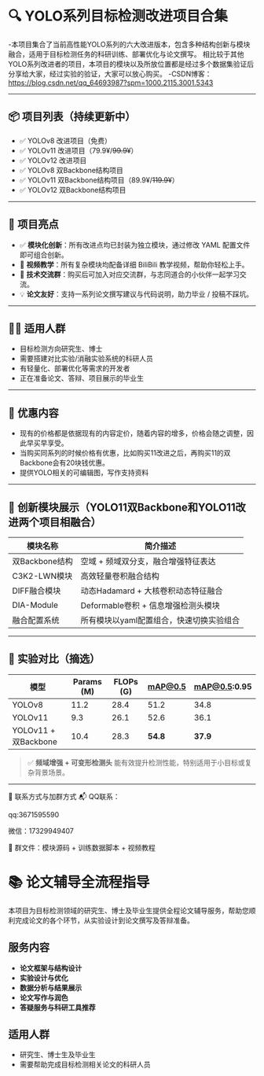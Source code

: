 # 🔍 YOLO系列目标检测改进项目合集

-本项目集合了当前高性能YOLO系列的六大改进版本，包含多种结构创新与模块融合，适用于目标检测任务的科研训练、部署优化与论文撰写。  相比较于其他YOLO系列改进者的项目，本项目的模块以及所放位置都是经过多个数据集验证后分享给大家，经过实验的验证，大家可以放心购买。
-CSDN博客：https://blog.csdn.net/qq_64693987?spm=1000.2115.3001.5343

---

## 📦 项目列表（持续更新中）

- ✅ YOLOv8 改进项目（免费）
- ✅ YOLOv11 改进项目（79.9¥/~~99.9¥~~）
- ✅ YOLOv12 改进项目
- ✅ YOLOv8 双Backbone结构项目
- ✅ YOLOv11 双Backbone结构项目（89.9¥/~~119.9¥~~）
- ✅ YOLOv12 双Backbone结构项目

---

## 🧱 项目亮点

- ✅ **模块化创新**：所有改进点均已封装为独立模块，通过修改 YAML 配置文件即可组合创新。
- 🎥 **视频教学**：所有复杂模块均配备详细 BiliBili 教学视频，帮助你轻松上手。
- 💬 **技术交流群**：购买后可加入对应交流群，与志同道合的小伙伴一起学习交流。
- 💡 **论文友好**：支持一系列论文撰写建议与代码说明，助力毕业 / 投稿不踩坑。

---

## 👨‍🔬 适用人群

- 目标检测方向研究生、博士
- 需要搭建对比实验/消融实验系统的科研人员
- 有轻量化、部署优化等需求的开发者
- 正在准备论文、答辩、项目展示的毕业生

---

## 🎁 优惠内容

- 现有的价格都是依据现有的内容定价，随着内容的增多，价格会随之调整，因此早买早享受。
- 当购买同系列的时候价格有优惠，比如购买11改进之后，再购买11的双Backbone会有20块钱优惠。
- 提供YOLO相关的可编辑图，写作支持资料

---

## 🧠 创新模块展示（YOLO11双Backbone和YOLO11改进两个项目相融合）

| 模块名称           | 简介描述                                     |
|--------------------|----------------------------------------------|
| 双Backbone结构     | 空域 + 频域双分支，融合增强特征表达           |
| C3K2-LWN模块        | 高效轻量卷积融合结构                         |
| DIFF融合模块       | 动态Hadamard + 大核卷积动态特征融合         |
| DIA-Module         | Deformable卷积 + 信息增强检测头模块         |
| 融合配置系统       | 所有模块以yaml配置组合，快速切换实验组合     |

---

## 🔬 实验对比（摘选）

| 模型                   | Params (M) | FLOPs (G) | mAP@0.5 | mAP@0.5:0.95 |
|------------------------|------------|-----------|---------|----------------|
| YOLOv8                 | 11.2       | 28.4      | 51.2    | 34.8           |
| YOLOv11                | 9.3        | 26.1      | 52.6    | 36.1           |
| YOLOv11 + 双Backbone   | 10.4       | 28.3      | **54.8** | **37.9**       |

> ✅ **频域增强 + 可变形检测头** 能有效提升检测性能，特别适用于小目标或复杂背景场景。

---

💬 联系方式与加群方式
📬 QQ联系：

qq:3671595590

微信：17329949407

📌 群文件：模块源码 + 训练数据脚本 + 视频教程

# 📚 论文辅导全流程指导

本项目为目标检测领域的研究生、博士及毕业生提供全程论文辅导服务，帮助您顺利完成论文的各个环节，从实验设计到论文撰写及答辩准备。

## 服务内容

- **论文框架与结构设计**
- **实验设计与优化**
- **数据分析与结果展示**
- **论文写作与润色**
- **答疑服务与科研工具推荐**

## 适用人群

- 研究生、博士生及毕业生
- 需要帮助完成目标检测相关论文的科研人员
